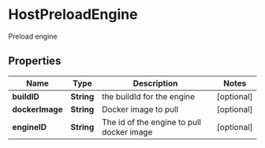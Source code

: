

# HostPreloadEngine

Preload engine
## Properties

Name | Type | Description | Notes
------------ | ------------- | ------------- | -------------
**buildID** | **String** | the buildId for the engine |  [optional]
**dockerImage** | **String** | Docker image to pull |  [optional]
**engineID** | **String** | The id of the engine to pull docker image |  [optional]



